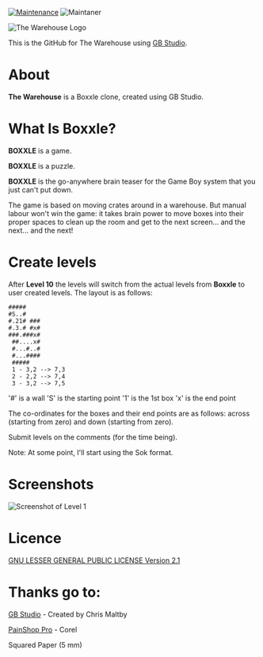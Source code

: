 
[![Maintenance](https://img.shields.io/badge/Maintained%3F-no-red.svg)](https://bitbucket.org/lbesson/ansi-colors) ![Maintaner](https://img.shields.io/badge/maintainer-theMaintainer-blue)

![The Warehouse Logo](https://i.postimg.cc/dVvVTx7b/Start-Screen.png)

This is the GitHub for The Warehouse using [GB Studio](https://github.com/chrismaltby/gb-studio).

# About

**The Warehouse** is a Boxxle clone, created using GB Studio.

# What Is Boxxle?

**BOXXLE** is a game.

**BOXXLE** is a puzzle.

**BOXXLE** is the go-anywhere brain teaser for the Game Boy system that you just can't put down.

The game is based on moving crates around in a warehouse.
But manual labour won't win the game: it takes brain power to move boxes into their proper spaces to clean up the room and get to the next screen... and the next... and the next!

# Create levels

After **Level 10** the levels will switch from the actual levels from **Boxxle** to user created levels.
The layout is as follows:

    #####
    #S..#
    #.21# ###
    #.3.# #x#
    ###.###x#
     ##....x#
     #...#..#
     #...####
     #####
     1 - 3,2 --> 7,3
     2 - 2,2 --> 7,4
     3 - 3,2 --> 7,5
'#' is a wall
'S' is the starting point
'1' is the 1st box
'x' is the end point

The co-ordinates for the boxes and their end points are as follows:
across (starting from zero) and down (starting from zero).

Submit levels on the comments (for the time being).

Note: At some point, I'll start using the Sok format.

  

# Screenshots

![Screenshot of Level 1](https://i.postimg.cc/DZC8690M/Boxxle-SS.png)

# Licence

[GNU LESSER GENERAL PUBLIC LICENSE Version 2.1](https://github.com/CelestialDoom/The-Warehouse-GB-Studio/blob/main/LICENSE)

# Thanks go to:

[GB Studio](https://github.com/chrismaltby/gb-studio) - Created by Chris Maltby

[PainShop Pro](http://paintshoppro.com/) - Corel

Squared Paper (5 mm)
